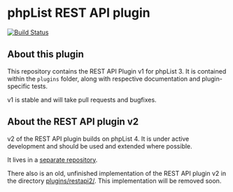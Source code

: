# phpList REST API plugin

[![Build Status](https://travis-ci.org/itasgmbh/phplist-plugin-restapi.svg?branch=master)](https://travis-ci.org/itasgmbh/phplist-plugin-restapi)


## About this plugin

This repository contains the REST API Plugin v1 for phpList 3. It is contained
within the `plugins` folder, along with respective documentation and
plugin-specific tests.

v1 is stable and will take pull requests and bugfixes.


## About the REST API plugin v2

v2 of the REST API plugin builds on phpList 4. It is under active development
and should be used and extended where possible.

It lives in a [separate repository](https://github.com/phpList/rest-api).

There also is an old, unfinished implementation of the REST API plugin v2 in
the directory [plugins/restapi2/](plugins/restapi2). This implementation will
be removed soon.
